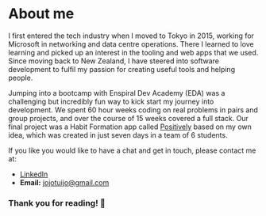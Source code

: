 # About me
 
I first entered the tech industry when I moved to Tokyo in 2015, working for Microsoft in networking and data centre operations. There I learned to love learning and picked up an interest in the tooling and web apps that we used. 
Since moving back to New Zealand, I have steered into software development to fulfil my passion for creating useful tools and helping people.

Jumping into a bootcamp with Enspiral Dev Academy (EDA) was a challenging but incredibly fun way to kick start my journey into development. We spent 60 hour weeks coding on real problems in pairs and group projects, and over the course of 15 weeks covered a full stack. Our final project was a Habit Formation app called [Positively]() based on my own idea, which was created in just seven days in a team of 6 students. 

If you like you would like to have a chat and get in touch, please contact me at:
* [LinkedIn](https://www.linkedin.com/in/jordan-tuinman/)       
* __Email:__ jojotuijo@gmail.com   

### Thank you for reading! 🙏
